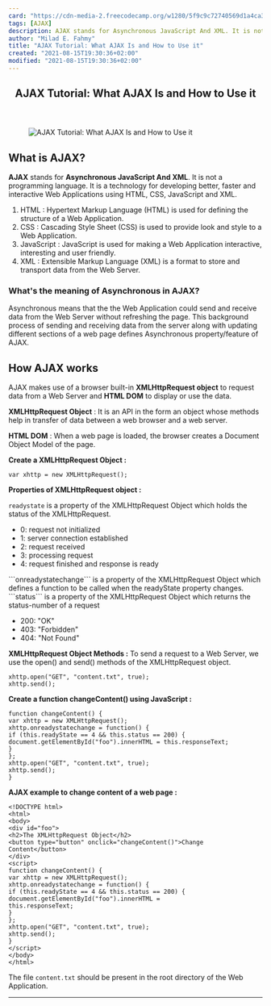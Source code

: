 ```yaml
---
card: "https://cdn-media-2.freecodecamp.org/w1280/5f9c9c72740569d1a4ca3245.jpg"
tags: [AJAX]
description: AJAX stands for Asynchronous JavaScript And XML. It is not a
author: "Milad E. Fahmy"
title: "AJAX Tutorial: What AJAX Is and How to Use it"
created: "2021-08-15T19:30:36+02:00"
modified: "2021-08-15T19:30:36+02:00"
---
```

<div class="site-wrapper">
<main id="site-main" class="site-main outer">
<div class="inner">
<article class="post-full post tag-ajax tag-javascript tag-toothbrush ">
<header class="post-full-header">
<h1 class="post-full-title">AJAX Tutorial: What AJAX Is and How to Use it</h1>
</header>
<figure class="post-full-image">
<picture>
<source media="(max-width: 700px)" sizes="1px" srcset="data:image/gif;base64,R0lGODlhAQABAIAAAAAAAP///yH5BAEAAAAALAAAAAABAAEAAAIBRAA7 1w">
<source media="(min-width: 701px)" sizes="(max-width: 800px) 400px,
(max-width: 1170px) 700px,
1400px" srcset="https://cdn-media-2.freecodecamp.org/w1280/5f9c9c72740569d1a4ca3245.jpg 300w,
https://cdn-media-2.freecodecamp.org/w1280/5f9c9c72740569d1a4ca3245.jpg 600w,
https://cdn-media-2.freecodecamp.org/w1280/5f9c9c72740569d1a4ca3245.jpg 1000w,
https://cdn-media-2.freecodecamp.org/w1280/5f9c9c72740569d1a4ca3245.jpg 2000w">
<img onerror="this.style.display='none'" src="https://cdn-media-2.freecodecamp.org/w1280/5f9c9c72740569d1a4ca3245.jpg" alt="AJAX Tutorial: What AJAX Is and How to Use it">
</picture>
</figure>
<section class="post-full-content">
<div class="post-content medium-migrated-article">
<h2 id="what-is-ajax"><strong>What is AJAX?</strong></h2>
<p><strong><strong>AJAX</strong></strong> stands for <strong><strong>Asynchronous JavaScript And XML</strong></strong>. It is not a programming language. It is a technology for developing better, faster and interactive Web Applications using HTML, CSS, JavaScript and XML.</p>
<ol>
<li>HTML : Hypertext Markup Language (HTML) is used for defining the structure of a Web Application.</li>
<li>CSS : Cascading Style Sheet (CSS) is used to provide look and style to a Web Application.</li>
<li>JavaScript : JavaScript is used for making a Web Application interactive, interesting and user friendly.</li>
<li>XML : Extensible Markup Language (XML) is a format to store and transport data from the Web Server.</li>
</ol>
<h3 id="what-s-the-meaning-of-asynchronous-in-ajax">What's the meaning of Asynchronous in AJAX?</h3>
<p>Asynchronous means that the the Web Application could send and receive data from the Web Server without refreshing the page. This background process of sending and receiving data from the server along with updating different sections of a web page defines Asynchronous property/feature of AJAX.</p>
<h2 id="how-ajax-works">How AJAX works</h2>
<p>AJAX makes use of a browser built-in <strong><strong>XMLHttpRequest object</strong></strong> to request data from a Web Server and <strong><strong>HTML DOM</strong></strong> to display or use the data.</p>
<p><strong><strong>XMLHttpRequest Object</strong></strong> : It is an API in the form an object whose methods help in transfer of data between a web browser and a web server.</p>
<p><strong><strong>HTML DOM</strong></strong> : When a web page is loaded, the browser creates a Document Object Model of the page.</p>
<p><strong><strong>Create a XMLHttpRequest Object :</strong></strong></p><pre><code class="language-javascript">var xhttp = new XMLHttpRequest();</code></pre>
<p><strong><strong>Properties of XMLHttpRequest object :</strong></strong></p>
<p><code>readystate</code> is a property of the XMLHttpRequest Object which holds the status of the XMLHttpRequest.</p>
<ul>
<li>0: request not initialized</li>
<li>1: server connection established</li>
<li>2: request received</li>
<li>3: processing request</li>
<li>4: request finished and response is ready</li>
</ul>
<p>```onreadystatechange``` is a property of the XMLHttpRequest Object which defines a function to be called when the readyState property changes.<br>```status``` is a property of the XMLHttpRequest Object which returns the status-number of a request</p>
<ul>
<li>200: "OK"</li>
<li>403: "Forbidden"</li>
<li>404: "Not Found"</li>
</ul>
<p><strong><strong>XMLHttpRequest Object Methods :</strong></strong> To send a request to a Web Server, we use the open() and send() methods of the XMLHttpRequest object.</p><pre><code class="language-javascript">xhttp.open("GET", "content.txt", true);
xhttp.send();</code></pre>
<p><strong><strong>Create a function changeContent() using JavaScript :</strong></strong></p><pre><code class="language-javascript">function changeContent() {
var xhttp = new XMLHttpRequest();
xhttp.onreadystatechange = function() {
if (this.readyState == 4 &amp;&amp; this.status == 200) {
document.getElementById("foo").innerHTML = this.responseText;
}
};
xhttp.open("GET", "content.txt", true);
xhttp.send();
}</code></pre>
<p><strong><strong>AJAX example to change content of a web page :</strong></strong></p><pre><code class="language-html">&lt;!DOCTYPE html&gt;
&lt;html&gt;
&lt;body&gt;
&lt;div id="foo"&gt;
&lt;h2&gt;The XMLHttpRequest Object&lt;/h2&gt;
&lt;button type="button" onclick="changeContent()"&gt;Change Content&lt;/button&gt;
&lt;/div&gt;
&lt;script&gt;
function changeContent() {
var xhttp = new XMLHttpRequest();
xhttp.onreadystatechange = function() {
if (this.readyState == 4 &amp;&amp; this.status == 200) {
document.getElementById("foo").innerHTML =
this.responseText;
}
};
xhttp.open("GET", "content.txt", true);
xhttp.send();
}
&lt;/script&gt;
&lt;/body&gt;
&lt;/html&gt;</code></pre>
<p>The file <code>content.txt</code> should be present in the root directory of the Web Application.</p>
</div>
<hr>
</section>
</article>
</div>
</main>
</div>
<!-- Google Tag Manager (noscript) -->
<!-- End Google Tag Manager (noscript) -->
